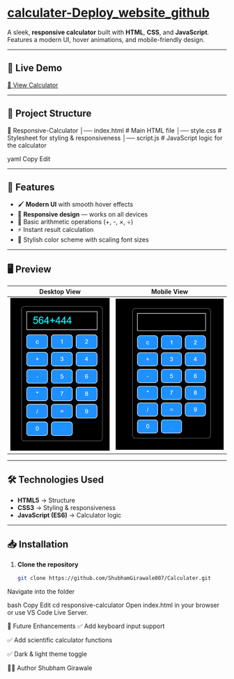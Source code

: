 # [calculater-Deploy_website_github](https://calculater-functional.vercel.app/)

A sleek, **responsive calculator** built with **HTML**, **CSS**, and **JavaScript**.  
Features a modern UI, hover animations, and mobile-friendly design.

---

## 🚀 Live Demo
[🔗 View Calculator](https://calculater-functional.vercel.app/) <!-- Replace # with your live deployment link -->

---

## 📂 Project Structure

📁 Responsive-Calculator
│── index.html # Main HTML file
│── style.css # Stylesheet for styling & responsiveness
│── script.js # JavaScript logic for the calculator

yaml
Copy
Edit


---

## 🎯 Features
- 🖌 **Modern UI** with smooth hover effects
- 📱 **Responsive design** — works on all devices
- 🔢 Basic arithmetic operations (+, -, ×, ÷)
- ⚡ Instant result calculation
- 🎨 Stylish color scheme with scaling font sizes

---

## 🖥️ Preview
| Desktop View | Mobile View |
|--------------|-------------|
| ![Desktop Screenshot](Desktop.png) | ![Mobile Screenshot](Mobile.png) |

---

## 🛠️ Technologies Used
- **HTML5** → Structure  
- **CSS3** → Styling & responsiveness  
- **JavaScript (ES6)** → Calculator logic

---

## 📥 Installation
1. **Clone the repository**
   ```bash
   git clone https://github.com/ShubhamGirawale007/Calculater.git

Navigate into the folder

bash
Copy
Edit
cd responsive-calculator
Open index.html in your browser or use VS Code Live Server.

📌 Future Enhancements
✅ Add keyboard input support

✅ Add scientific calculator functions

✅ Dark & light theme toggle

👨‍💻 Author
Shubham Girawale



